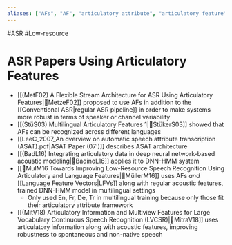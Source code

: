 ```yaml
---
aliases: ["AFs", "AF", "articulatory attribute", "articulatory feature"]
---
```


#ASR #Low-resource

# ASR Papers Using Articulatory Features
- [[(MetF02) A Flexible Stream Architecture for ASR Using Articulatory Features|🔬MetzeF02]] proposed to use AFs in addition to the [[Conventional ASR|regular ASR pipeline]] in order to make systems more robust in terms of speaker or channel variability
- [[(StüS03) Multilingual Articulatory Features 1|🔬StükerS03]] showed that AFs can be recognized across different languages
- [[LeeC_2007_An overview on automatic speech attribute transcription (ASAT).pdf|ASAT Paper (07')]] describes ASAT architecture
- [[(BadL16) Integrating articulatory data in deep neural network-based acoustic modeling|🔬BadinoL16]] applies it to DNN-HMM system
- [[🔬MulM16 Towards Improving Low-Resource Speech Recognition Using Articulatory and Language Features|🔬MüllerM16]] uses AFs _and_ [[Language Feature Vectors|LFVs]] along with regular acoustic features, trained DNN-HMM model in multilingual settings
	- Only used En, Fr, De, Tr in multilingual training because only those fit their articulatory attribute framework
- [[(MitV18) Articulatory Information and Multiview Features for Large Vocabulary Continuous Speech Recognition (LVCSR)|🔬MitraV18]] uses articulatory information along with acoustic features, improving robustness to spontaneous and non-native speech

